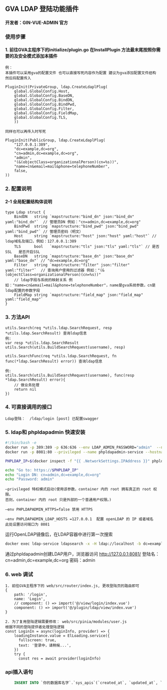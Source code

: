 ## GVA LDAP 登陆功能插件
#### 开发者：GIN-VUE-ADMIN 官方

### 使用步骤

#### 1. 前往GVA主程序下的initialize/plugin.go 在InstallPlugin 方法最末尾按照你需要的及安全模式添加本插件
    例：
    本插件可以采用gva的配置文件 也可以直接写死内容作为配置 建议为gva添加配置文件结构 然后将配置传入
    
	PluginInit(PrivateGroup, ldap.CreateLdaplPlug(
        global.GlobalConfig.Host,
        global.GlobalConfig.BaseDN,
        global.GlobalConfig.BindDN,
        global.GlobalConfig.BindPwd,
        global.GlobalConfig.Filter,
        global.GlobalConfig.FieldMap,
        global.GlobalConfig.TLS,
		))

    同样也可以再传入时写死

   	PluginInit(PublicGroup, ldap.CreateLdaplPlug(
		"127.0.0.1:389",
		"dc=example,dc=org",
		"cn=admin,dc=example,dc=org",
		"admin",
		"(&(objectClass=organizationalPerson)(cn=%s))",
		"name=cn&email=mail&phone=telephoneNumber",
		false,
	))

### 2. 配置说明

#### 2-1 全局配置结构体说明

    type Ldap struct {
        BindDN   string `mapstructure:"bind_dn" json:"bind_dn" yaml:"bind_dn"`  // 管理员DN 例如："cn=admin,dc=example,dc=org"
        BindPwd  string `mapstructure:"bind_pwd" json:"bind_pwd" yaml:"bind_pwd"` // 管理员密码（明文） 
        Host     string `mapstructure:"host" json:"host" yaml:"host"` // ldap域名及端口，例如：127.0.0.1:389
        TLS      bool   `mapstructure:"tls" json:"tls" yaml:"tls"` // 是否SSL   是否开启SSL
        BaseDN   string `mapstructure:"base_dn" json:"base_dn" yaml:"base_dn"` // "dc=example,dc=org"
        Filter   string `mapstructure:"filter" json:"filter" yaml:"filter"`  // 查询用户使用的过滤器 例如："(&(objectClass=organizationalPerson)(cn=%s))"
        // ldap字段与系统的映射关系 例如："name=cn&email=mail&phone=telephoneNumber"，name是gva系统参数，cn是ldap配置的参数字段
        FieldMap string `mapstructure:"field_map" json:"field_map" yaml:"field_map"` 
    }



### 3. 方法API

    utils.Search(req *utils.ldap.SearchRequest, resp *utils.ldap.SearchResult) 查询ldap信息
    例:
    var resp *utils.ldap.SearchResult
    utils.Search(utils.BuildSearchRequest(username), resp)
    
    utils.SearchFunc(req *utils.ldap.SearchRequest, fn func(*ldap.SearchResult) error)) 查询ldap信息
    
    例:
    utils.Search(utils.BuildSearchRequest(username), func(resp *ldap.SearchResult) error){
        // 做业务处理
        return nil 
    })


### 4. 可直接调用的接口

    Ldap登陆：  /ldap/login [post] 已配置swagger

### 5. ldap和 phpldapadmin 快速安装
```sh
#!/bin/bash -e
docker run -p 389:389 -p 636:636 --env LDAP_ADMIN_PASSWORD="admin"  --name ldap-service --hostname ldap-service --detach osixia/openldap
docker run -p 8081:80 --privileged --name phpldapadmin-service --hostname phpldapadmin-service --link ldap-service:ldap-host --env PHPLDAPADMIN_HTTPS=false --env PHPLDAPADMIN_LDAP_HOSTS=ldap-host --detach osixia/phpldapadmin

PHPLDAP_IP=$(docker inspect -f "{{ .NetworkSettings.IPAddress }}" phpldapadmin-service)

echo "Go to: https://$PHPLDAP_IP"
echo "Login DN: cn=admin,dc=example,dc=org"
echo "Password: admin"
```

    –privileged 特权模式启动(使用该参数，container 内的 root 拥有真正的 root 权限。
    否则，container 内的 root 只是外部的一个普通用户权限。)
    
    –env PHPLDAPADMIN_HTTPS=false 禁用 HTTPS
    
    –env PHPLDAPADMIN_LDAP_HOSTS =127.0.0.1  配置 openLDAP 的 IP 或者域名
    此处设置访问端口为 8081



运行OpenLDAP镜像后，在LDAP容器中进行第一次搜索
```sh
docker exec ldap-service ldapsearch -x -H ldap://localhost -b dc=example,dc=org -D "cn=admin,dc=example,dc=org" -w admin
```

通过phpldapadmin创建LDAP用户，浏览器访问 http://127.0.0.1:8081/
登陆名：cn=admin,dc=example,dc=org
密码：admin

### 6. web 调试
    1. 前往GVA主程序下的 web/src/router/index.js, 更改登陆页的路由即可
    {
        path: '/login',
        name: 'Login',
        // component: () => import('@/view/login/index.vue')
        component: () => import('@/plugin/ldap/view/index.vue')
    }
    
    2. 为了复用登陆逻辑需要修改： web/src/pinia/modules/user.js
    根据不同的登陆提供者处理登陆逻辑    
    const LoginIn = async(loginInfo, provider) => {
        loadingInstance.value = ElLoading.service({
          fullscreen: true,
          text: '登录中，请稍候...',
        })
        try {
          const res = await provider(loginInfo)
    
   
### api插入语句

```sql
    INSERT INTO `你的数据库名字`.`sys_apis`(`created_at`, `updated_at`, `deleted_at`, `path`, `description`, `api_group`, `method`) VALUES ( '2021-08-25 23:09:12', '2021-08-25 23:09:12', NULL, '/ldap/login', 'LDAP登陆', 'ldap', 'POST');
```
